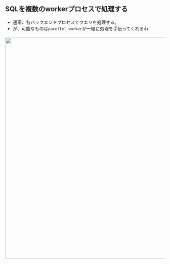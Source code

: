 ## SQLを複数のworkerプロセスで処理する
- 通常、各バックエンドプロセスでクエリを処理する。
- が、可能なものは`parellel_worker`が一緒に処理を手伝ってくれる👍

<img width="700px" src="https://github.com/user-attachments/assets/6c70d229-0f24-4090-b83e-cdabd6b17619" />
